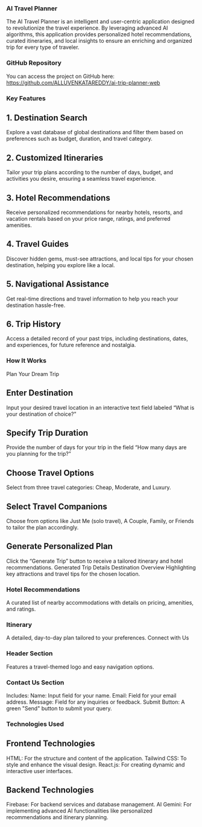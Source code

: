 ### AI Travel Planner
The AI Travel Planner is an intelligent and user-centric application designed to revolutionize the travel experience. By leveraging advanced AI algorithms, this application provides personalized hotel recommendations, curated itineraries, and local insights to ensure an enriching and organized trip for every type of traveler.

### GitHub Repository
You can access the project on GitHub here: https://github.com/ALLUVENKATAREDDY/ai-trip-planner-web

### Key Features
## 1. Destination Search
Explore a vast database of global destinations and filter them based on preferences such as budget, duration, and travel category.

## 2. Customized Itineraries
Tailor your trip plans according to the number of days, budget, and activities you desire, ensuring a seamless travel experience.

## 3. Hotel Recommendations
Receive personalized recommendations for nearby hotels, resorts, and vacation rentals based on your price range, ratings, and preferred amenities.

## 4. Travel Guides
Discover hidden gems, must-see attractions, and local tips for your chosen destination, helping you explore like a local.

## 5. Navigational Assistance
Get real-time directions and travel information to help you reach your destination hassle-free.

## 6. Trip History
Access a detailed record of your past trips, including destinations, dates, and experiences, for future reference and nostalgia.

### How It Works
Plan Your Dream Trip
## Enter Destination
Input your desired travel location in an interactive text field labeled “What is your destination of choice?”

## Specify Trip Duration
Provide the number of days for your trip in the field “How many days are you planning for the trip?”

## Choose Travel Options
Select from three travel categories: Cheap, Moderate, and Luxury.

## Select Travel Companions
Choose from options like Just Me (solo travel), A Couple, Family, or Friends to tailor the plan accordingly.

## Generate Personalized Plan
Click the “Generate Trip” button to receive a tailored itinerary and hotel recommendations.
Generated Trip Details
Destination Overview
Highlighting key attractions and travel tips for the chosen location.

### Hotel Recommendations
A curated list of nearby accommodations with details on pricing, amenities, and ratings.

### Itinerary
A detailed, day-to-day plan tailored to your preferences.
Connect with Us

### Header Section
Features a travel-themed logo and easy navigation options.

### Contact Us Section
Includes:
Name: Input field for your name.
Email: Field for your email address.
Message: Field for any inquiries or feedback.
Submit Button: A green "Send" button to submit your query.

### Technologies Used
## Frontend Technologies
HTML: For the structure and content of the application.
Tailwind CSS: To style and enhance the visual design.
React.js: For creating dynamic and interactive user interfaces.

## Backend Technologies
Firebase: For backend services and database management.
AI Gemini: For implementing advanced AI functionalities like personalized recommendations and itinerary planning.
